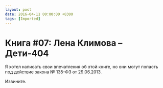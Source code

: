 ```yaml
---
layout: post
date: 2016-04-11 00:00:00 +0300
tags: [Imported]
---
```

# Книга #07: Лена Климова – Дети-404

Я хотел написать свои впечатления об этой книге, но они могут попасть под действие закона № 135-ФЗ от 29.06.2013\. 

Извините.